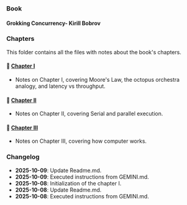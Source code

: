 ### Book

#### Grokking Concurrency- Kirill Bobrov

### Chapters

This folder contains all the files with notes about the book's chapters.

#### 📖 [Chapter I](./chapters/chapter-one.md)

- Notes on Chapter I, covering Moore's Law, the octopus orchestra analogy, and latency vs throughput.

#### 📖 [Chapter II](./chapters/chapter-two.md)

- Notes on Chapter II, covering Serial and parallel execution.

#### 📖 [Chapter III](./chapters/chapter-three.md)

- Notes on Chapter III, covering how computer works.

### Changelog

- **2025-10-09**: Update Readme.md.
- **2025-10-09**: Executed instructions from GEMINI.md.
- **2025-10-08**: Initialization of the chapter I.
- **2025-10-08**: Update Readme.md.
- **2025-10-08**: Executed instructions from GEMINI.md.
